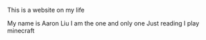 This is a website on my life

My name is Aaron Liu
I am the one and only one
Just reading
I play minecraft
